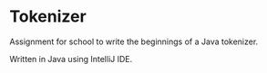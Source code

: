 # Tokenizer
 Assignment for school to write the beginnings of a Java tokenizer.
 
 Written in Java using IntelliJ IDE.

